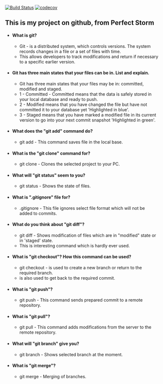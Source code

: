 [![Build Status](https://travis-ci.org/ValeraDanilov/Perfect_Storms.svg?branch=master)](https://travis-ci.org/ValeraDanilov/Perfect_Storms)
[![codecov](https://codecov.io/gh/ValeraDanilov/Perfect_Storms/branch/master/graph/badge.svg)](https://codecov.io/gh/ValeraDanilov/Perfect_Storms)

## This is my project on github, from Perfect Storm

* #### What is git?
    * Git - is a distributed system, which controls versions. The system records changes in a file or a set of files with time.
    * This allows developers  to track modifications and return if necessary to a specific  earlier version.
   
* #### Git has three main states that your files can be in. List and explain.
    * Git has three  main states that your files may be in: committed, modified and staged.
    * 1 - Committed - Committed means that the data is safely stored in your local database and ready to push.
    * 2 - Modified means that you have changed the file but have not committed it to your database yet 'Highlighted in blue'.
    * 3 - Staged means that you have marked a modified file in its current version to go into your next commit snapshot 'Highlighted in green'.

* #### What does the "git add" command do?
    * git add - This command saves file in the local base.
    
* #### What is the "git clone" command for?
    * git clone - Clones the selected project to your PC.
    
* #### What will "git status" seem to you?
    * git status - Shows the state of files.
    
* #### What is ".gitignore" file for?
    * .gitignore - This file ignores select file format which will not be added to commits.
    
* #### What do you think about "git diff"?
    * git diff - Shows modification of files which are in "modified" state or in 'staged' state.
    * This is interesting command which is hardly ever used.
    
* #### What is "git checkout"? How this command can be used?
    * git checkout -  is used  to  create  a new branch or return to the required branch.
    * is also used  to get back to the required commit.
    
* #### What is "git push"?
    * git push - This command sends prepared commit to a remote repository.
    
* #### What is "git pull"?
    * git pull - This command adds modifications  from the  server  to the remote repository.
    
* #### What will "git branch" give you?
    * git branch - Shows selected  branch at the moment.
    
* #### What is "git merge"?
    * git merge - Merging of branches.
    